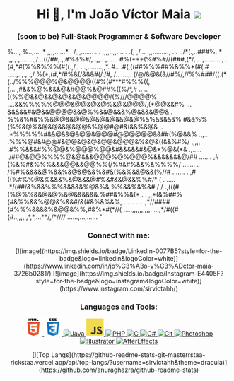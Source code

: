 
<h1 align="center">Hi 👋, I'm João Víctor Maia <img height="40" src="https://64.media.tumblr.com/3848e5ce9550ab723c4c17ae5c2c830d/cbbf628e3f78039b-9c/s1280x1920/b184a988a5bd644f8a98544c2624d362aef3094c.gifv"></h1>

<h3 align="center">(soon to be) Full-Stack Programmer & Software Developer</h3>
<div>
                    %..  ,                                                  
                    %..,....  *                                                
                    ,,,,......*          .                                     
                /,,,.......                        .  . 
                ,,,,..,,....            . .(, ,/...                         
                .,,.........,  .  .   ../*(.,..###%. * 
                ,,,.,.,.....   .,,/ ..((/##,.,,#%&%#/, 
                .,,...,......      #%(***(%#%#//(###,(*/, . 
                .,..........,  .    (#,*#(%%&%%%(#((.,/,. 
        .     .,........,,*. #..  .#(,((##%%%##%&%%*(#( 
            # ,....,..,., .,/ %(*,(#,*/#%&(/&&&#(/./#,
            /.. ....,. (/@/&@&(&//#%/,//%%###/((.(*   
                (../%%%@@@%@&@@@@((#%(#***#%%%((,                            
            (....,#&&%@%&&&@&#@@%&@##%((%/*,#          
        .. ..((%%@&&@&&@&@&&@&@@@@/(%///@@@@%     
        ....&&%%%%%@@@&@@&@&@%&@&@@@/,(*@@&&#%      
    ...  &&&&&#&@&&@@@@&&@%%&&@&&&%@&&&&@@&        
        . %%&%#&%%&@@&&@@&@&@&@&&@&@%&%&&&&&%       
        #&&%%(%%&@%&@&@&&@&@@&%@@#@#&(&&%&@&  ,.    
        .*%%%%%#&&@&&@&@@&@@@#@@@@@@&&##(%@&&% .,,..
        .%%%@#&#@@#&@@&@&@&@@&@@@&%&@&((&&%#%/ ,,,,,     
    .#%%&&&#%%@@&%@@@%@@&#&&&&&#&@&*%@&(*& .,.....     
    ./##@&@@%%%%@&@&&&@@@%@%@@@%&&&&&&&@/## .......    
    ,#(%&%#&%%%&&&@@&&@@%%(/%#&#%&&%&%%%%/ .......                           
    . /%#%&&&&@%&&%&@&@&&%&#&(%&%&&@&&(%//#  .......        
.     ,#((%#%%@&%&&&%&@&&&@#%&#&&@&&%%#/* ( .  .....      
    .*/(##/&%&&%%%&&&&&%@&%&,%%&&%&%&# / /                 
.,(((#(%@%%&&@&@%&@&&&&&&.%##&%%&(* .   .               
,,*(&%##%(#&%%&&%@@&%&&#/&(#&%&%&%,  .  .                       ..       ...
.,*//####(#%%%&&&&%&@@&%%,#&%*#(*//(                         ....,,,,,,,,,,,. 
..,,*/#((#(#..,,,,,,*,*,...**/,/*////                     ......,...,......    "
</div>

<h3 align="center">Connect with me:</h3>
<div align="center">
    [![image](https://img.shields.io/badge/LinkedIn-0077B5?style=for-the-badge&logo=linkedin&logoColor=white)](https://www.linkedin.com/in/jo%C3%A3o-v%C3%ADctor-maia-3726b0281/)
    [![image](https://img.shields.io/badge/Instagram-E4405F?style=for-the-badge&logo=instagram&logoColor=white)](https://www.instagram.com/sirvictahh/)
</div>

<h3 align="center">Languages and Tools:</h3>

<p align="center">
<a href="https://www.w3.org/html/" target="_blank">
    <img src="https://raw.githubusercontent.com/devicons/devicon/master/icons/html5/html5-original-wordmark.svg" alt="html5" width="40" height="40"/>
</a>
<a href="https://www.w3schools.com/css/" target="_blank">
    <img src="https://raw.githubusercontent.com/devicons/devicon/master/icons/css3/css3-original-wordmark.svg" alt="css3" width="40" height="40"/>
</a>
<a href="https://www.java.com/pt-BR/" target="_blank">
    <img src="https://cdn.jsdelivr.net/gh/devicons/devicon/icons/java/java-original.svg" alt="Java" width="40" height="40"/>
</a>
<a href="https://developer.mozilla.org/en-US/docs/Web/JavaScript" target="_blank">
    <img src="https://raw.githubusercontent.com/devicons/devicon/master/icons/javascript/javascript-original.svg" alt="javascript" width="40" height="40"/>
</a>
<a href="https://www.php.net/" target="_blank">
    <img src="https://cdn.jsdelivr.net/gh/devicons/devicon/icons/php/php-plain.svg" alt="PHP" width="40" height="40"/>
</a>
<a href="https://pt.wikipedia.org/wiki/C_(linguagem_de_programa%C3%A7%C3%A3o)" target="_blank">
    <img src="https://cdn.jsdelivr.net/gh/devicons/devicon/icons/c/c-line.svg" alt="C" width="40" height="40"/>
</a>
<a href="https://learn.microsoft.com/en-us/dotnet/csharp/" target="_blank">
    <img src="https://cdn.jsdelivr.net/gh/devicons/devicon/icons/csharp/csharp-line.svg" alt="C#" width="40" height="40"/>
</a>
<a href="https://git-scm.com/" target="_blank">
    <img src="https://cdn.jsdelivr.net/gh/devicons/devicon/icons/github/github-original.svg" alt="Git" width="40" height="40"/>
</a>
<a href="https://www.adobe.com/?mv=affiliate&mv2=red" target="_blank">
    <img src="https://cdn.jsdelivr.net/gh/devicons/devicon/icons/photoshop/photoshop-line.svg" alt="Photoshop" width="40" height="40"/>
</a>
<a href="https://www.adobe.com/?mv=affiliate&mv2=red" target="_blank">
    <img src="https://cdn.jsdelivr.net/gh/devicons/devicon/icons/illustrator/illustrator-line.svg" alt="Illustrator" width="40" height="40"/>
</a>
<a href="https://www.adobe.com/?mv=affiliate&mv2=red" target="_blank">
    <img src="https://cdn.jsdelivr.net/gh/devicons/devicon/icons/aftereffects/aftereffects-plain.svg" alt="AfterEffects" width="40" height="40"/>
</a>
</p>

<div align="center">
[![Top Langs](https://github-readme-stats-git-masterrstaa-rickstaa.vercel.app/api/top-langs/?username=sirvictahh&theme=dracula)](https://github.com/anuraghazra/github-readme-stats)
</div>
